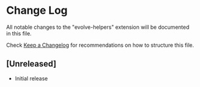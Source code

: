 # Change Log

All notable changes to the "evolve-helpers" extension will be documented in this file.

Check [Keep a Changelog](http://keepachangelog.com/) for recommendations on how to structure this file.

## [Unreleased]

- Initial release